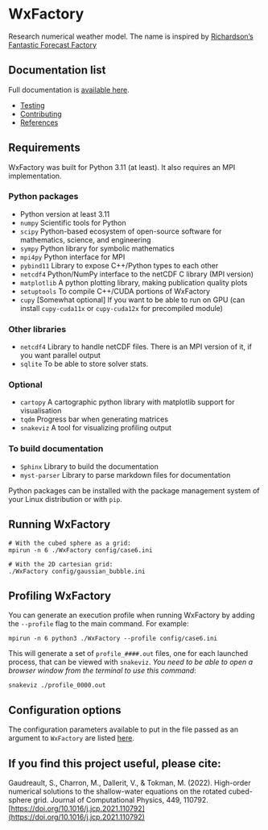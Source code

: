 # WxFactory
Research numerical weather model. The name is inspired by [Richardson’s Fantastic Forecast Factory](https://www.emetsoc.org/resources/rff/)

## Documentation list

Full documentation is [available here](http://hpfx.collab.science.gc.ca/~sdyn001/WxFactory).

- [Testing](./tests/readme.md)
- [Contributing](./doc/contribute.md)
- [References](./doc/references.md)

## Requirements

WxFactory was built for Python 3.11 (at least).  It also requires an MPI implementation.

### Python packages
* Python version at least 3.11
* `numpy` Scientific tools for Python
* `scipy` Python-based ecosystem of open-source software for mathematics, science, and engineering
* `sympy` Python library for symbolic mathematics
* `mpi4py` Python interface for MPI
* `pybind11` Library to expose C++/Python types to each other
* `netcdf4` Python/NumPy interface to the netCDF C library (MPI version)
* `matplotlib` A python plotting library, making publication quality plots
* `setuptools` To compile C++/CUDA portions of WxFactory
* `cupy`   [Somewhat optional] If you want to be able to run on GPU (can install `cupy-cuda11x` or `cupy-cuda12x` for precompiled module)

### Other libraries
* `netcdf4` Library to handle netCDF files. There is an MPI version of it, if you want parallel output
* `sqlite` To be able to store solver stats.

### Optional
* `cartopy`  A cartographic python library with matplotlib support for visualisation
* `tqdm`     Progress bar when generating matrices
* `snakeviz` A tool for visualizing profiling output

### To build documentation
* `Sphinx`      Library to build the documentation
* `myst-parser` Library to parse markdown files for documentation

Python packages can be installed with the package management system of your
Linux distribution or with `pip`.

## Running WxFactory

```
# With the cubed sphere as a grid:
mpirun -n 6 ./WxFactory config/case6.ini

# With the 2D cartesian grid:
./WxFactory config/gaussian_bubble.ini
```

## Profiling WxFactory

You can generate an execution profile when running WxFactory by adding the `--profile` flag to the main command. For example:
```
mpirun -n 6 python3 ./WxFactory --profile config/case6.ini
```

This will generate a set of `profile_####.out` files, one for each launched process, that can be viewed with `snakeviz`. _You need to be able to open a browser window from the terminal to use this command_:
```
snakeviz ./profile_0000.out
```

## Configuration options

The configuration parameters available to put in the file passed as an argument to `WxFactory`
are listed [here](doc/config_options.md).

## If you find this project useful, please cite:
Gaudreault, S., Charron, M., Dallerit, V., & Tokman, M. (2022). High-order numerical solutions to the shallow-water equations on the rotated cubed-sphere grid. Journal of Computational Physics, 449, 110792. [https://doi.org/10.1016/j.jcp.2021.110792](https://doi.org/10.1016/j.jcp.2021.110792)
